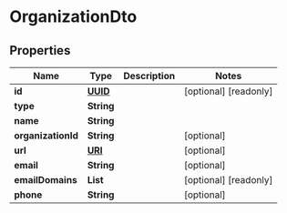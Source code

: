 

# OrganizationDto

## Properties

Name | Type | Description | Notes
------------ | ------------- | ------------- | -------------
**id** | [**UUID**](UUID.md) |  |  [optional] [readonly]
**type** | **String** |  | 
**name** | **String** |  | 
**organizationId** | **String** |  |  [optional]
**url** | [**URI**](URI.md) |  |  [optional]
**email** | **String** |  |  [optional]
**emailDomains** | **List<String>** |  |  [optional] [readonly]
**phone** | **String** |  |  [optional]



